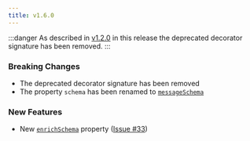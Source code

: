 ```yaml
---
title: v1.6.0
---
```


:::danger
As described in [v1.2.0](v1.2.0#breaking-changes) in this release the deprecated decorator signature has been removed.
:::

### Breaking Changes

- The deprecated decorator signature has been removed
- The property `schema` has been renamed to [`messageSchema`](/api#messageschema)

### New Features

- New [`enrichSchema`](/api#enrichschema) property ([Issue #33](https://github.com/nanogiants/nestjs-swagger-api-exception-decorator/issues/33))
